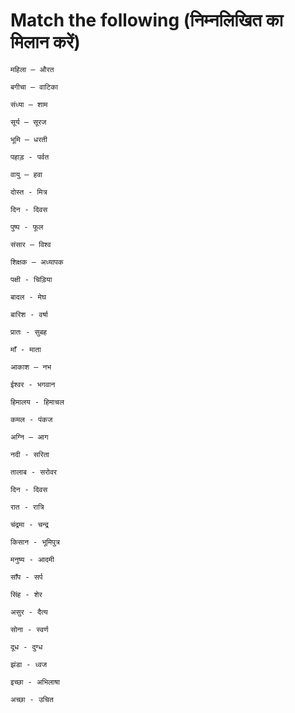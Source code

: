 
# Match the following (निम्नलिखित का मिलान करें)

```
महिला – औरत 

बगीचा – वाटिका

संध्या – शाम

सूर्य – सूरज

भूमि – धरती
```

```
पहाड़ - पर्वत

वायु – हवा

दोस्त - मित्र

दिन - दिवस

पुष्प - फूल
```

```
संसार – विश्व

शिक्षक – अध्यापक

पक्षी - चिड़िया 

बादल - मेघ

बारिश - वर्षा
```

```
प्रातः - सुबह 

माँ - माता

आकाश – नभ

ईश्वर - भगवान

हिमालय - हिमाचल
```

```
कमल - पंकज

अग्नि – आग

नदी - सरिता

तालाब - सरोवर

दिन - दिवस
```

```
रात - रात्रि

चंद्रमा - चन्द्र

किसान - भूमिपुत्र

मनुष्य - आदमी

साँप - सर्प
```

```
सिंह - शेर

असुर - दैत्य

सोना - स्वर्ण

दूध - दुग्ध

झंडा - ध्वज

इच्छा - अभिलाषा

अच्छा - उचित
```
 

